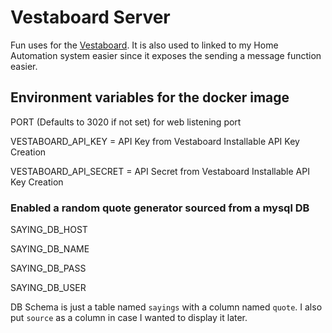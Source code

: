 # Vestaboard Server

Fun uses for the [Vestaboard](https://www.vestaboard.com/).  It is also used to linked to my Home Automation system easier since it exposes the sending a message function easier.

## Environment variables for the docker image
PORT (Defaults to 3020 if not set) for web listening port

VESTABOARD_API_KEY = API Key from Vestaboard Installable API Key Creation

VESTABOARD_API_SECRET = API Secret from Vestaboard Installable API Key Creation


### Enabled a random quote generator sourced from a mysql DB
SAYING_DB_HOST

SAYING_DB_NAME

SAYING_DB_PASS

SAYING_DB_USER


DB Schema is just a table named `sayings` with a column named `quote`.  I also put `source` as a column in case I wanted to display it later.
